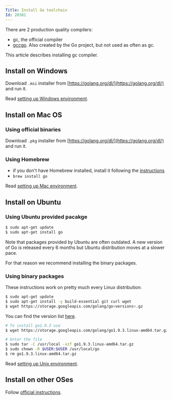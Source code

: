 ```yaml
---
Title: Install Go toolchain
Id: 20381
---
```

There are 2 production quality compilers:
* gc, the official compiler
* [gccgo](https://golang.org/doc/install/gccgo). Also created by the Go project, but not used as often as gc.

This article describes installing gc compiler.

## Install on Windows

Download `.msi` installer from [https://golang.org/dl/](https://golang.org/dl/) and run it.

Read [setting up Windows environment](a-rd600086).

## Install on Mac OS

### Using official binaries

Download `.pkg` installer from [https://golang.org/dl/](https://golang.org/dl/) and run it.

### Using Homebrew

* if you don't have Homebrew installed, install it following the [instructions](https://brew.sh/)
* `brew install go`

Read [setting up Mac environment](a-rd600058).

## Install on Ubuntu

### Using Ubuntu provided pacakge

```sh
$ sudo apt-get update
$ sudo apt-get install go
```

Note that packages provided by Ubuntu are often outdated. A new version of Go is released every 6 months but Ubuntu distribution moves at a slower pace.

For that reason we recommend installing the binary packages.

### Using binary packages

These instructions work on pretty much every Linux distribution:

```sh
$ sudo apt-get update
$ sudo apt-get install -y build-essential git curl wget
$ wget https://storage.googleapis.com/golang/go<versions>.gz
```

You can find the version list [here](https://golang.org/doc/install).

```sh
# To install go1.9.3 use
$ wget https://storage.googleapis.com/golang/go1.9.3.linux-amd64.tar.gz

# Untar the file
$ sudo tar -C /usr/local -xzf go1.9.3.linux-amd64.tar.gz
$ sudo chown -R $USER:$USER /usr/local/go
$ rm go1.9.3.linux-amd64.tar.gz
```

Read [setting up Unix environment](a-rd6000f2).

## Install on other OSes

Follow [official instructions](https://golang.org/doc/install).
